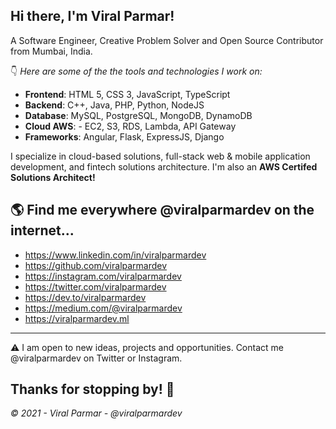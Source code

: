 ## Hi there, I'm Viral Parmar!
A Software Engineer, Creative Problem Solver and Open Source Contributor from Mumbai, India.


👇 *Here are some of the the tools and technologies I work on:*

- **Frontend**: HTML 5, CSS 3, JavaScript, TypeScript 
- **Backend**: C++, Java, PHP, Python, NodeJS 
- **Database**: MySQL, PostgreSQL, MongoDB, DynamoDB 
- **Cloud AWS**: - EC2, S3, RDS, Lambda, API Gateway 
- **Frameworks**: Angular, Flask, ExpressJS, Django


I specialize in cloud-based solutions, full-stack web & mobile application development, and fintech solutions architecture. I'm also an **AWS Certifed Solutions Architect!**


## 🌎 Find me everywhere **@viralparmardev** on the internet...

 - https://www.linkedin.com/in/viralparmardev
 - https://github.com/viralparmardev   
 - https://instagram.com/viralparmardev      
 - https://twitter.com/viralparmardev         
 - https://dev.to/viralparmardev          
 - https://medium.com/@viralparmardev
 - https://viralparmardev.ml


___
⚠️ I am open to new ideas, projects and opportunities. Contact me @viralparmardev on Twitter or Instagram.


## Thanks for stopping by! 🙏
*© 2021 - Viral Parmar - @viralparmardev*
